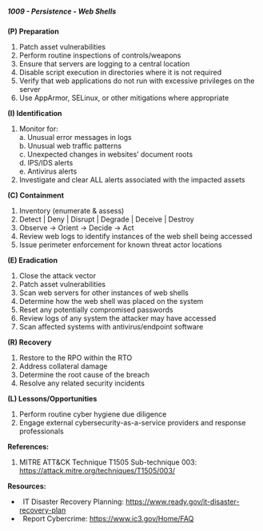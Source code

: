 ##### **1009 - Persistence - Web Shells**

**(P) Preparation**

1.  Patch asset vulnerabilities
2.  Perform routine inspections of controls/weapons
3.  Ensure that servers are logging to a central location
4.  Disable script execution in directories where it is not required
5.  Verify that web applications do not run with excessive privileges on the server
6.  Use AppArmor, SELinux, or other mitigations where appropriate

**(I) Identification**

1.  Monitor for:  
    a. Unusual error messages in logs  
    b. Unusual web traffic patterns  
    c. Unexpected changes in websites’ document roots  
    d. IPS/IDS alerts  
    e. Antivirus alerts
2.  Investigate and clear ALL alerts associated with the impacted assets

**(C) Containment**

1.  Inventory (enumerate & assess)
2.  Detect | Deny | Disrupt | Degrade | Deceive | Destroy
3.  Observe -> Orient -> Decide -> Act
4.  Review web logs to identify instances of the web shell being accessed
5.  Issue perimeter enforcement for known threat actor locations

**(E) Eradication**

1.  Close the attack vector
2.  Patch asset vulnerabilities
3.  Scan web servers for other instances of web shells
4.  Determine how the web shell was placed on the system
5.  Reset any potentially compromised passwords
6.  Review logs of any system the attacker may have accessed
7.  Scan affected systems with antivirus/endpoint software

**(R) Recovery**

1.  Restore to the RPO within the RTO
2.  Address collateral damage
3.  Determine the root cause of the breach
4.  Resolve any related security incidents

**(L) Lessons/Opportunities**

1.  Perform routine cyber hygiene due diligence
2.  Engage external cybersecurity-as-a-service providers and response professionals

**References:**

1.  MITRE ATT&CK Technique T1505 Sub-technique 003: https://attack.mitre.org/techniques/T1505/003/

**Resources:**


*    IT Disaster Recovery Planning: https://www.ready.gov/it-disaster-recovery-plan
*    Report Cybercrime: https://www.ic3.gov/Home/FAQ


  

